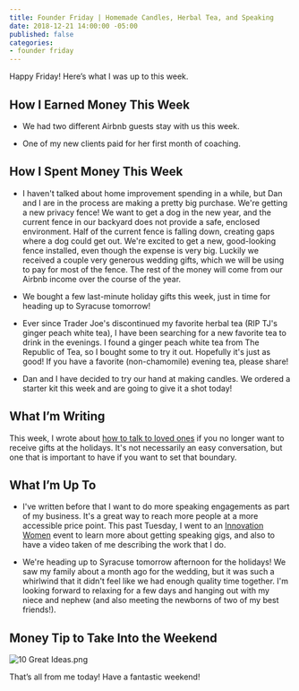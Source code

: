 ```yaml
---
title: Founder Friday | Homemade Candles, Herbal Tea, and Speaking
date: 2018-12-21 14:00:00 -05:00
published: false
categories:
- founder friday
---
```


Happy Friday! Here’s what I was up to this week.

## **How I Earned Money This Week**

* We had two different Airbnb guests stay with us this week.

* One of my new clients paid for her first month of coaching.

## **How I Spent Money This Week**

* I haven't talked about home improvement spending in a while, but Dan and I are in the process are making a pretty big purchase. We're getting a new privacy fence! We want to get a dog in the new year, and the current fence in our backyard does not provide a safe, enclosed environment. Half of the current fence is falling down, creating gaps where a dog could get out. We're excited to get a new, good-looking fence installed, even though the expense is very big. Luckily we received a couple very generous wedding gifts, which we will be using to pay for most of the fence. The rest of the money will come from our Airbnb income over the course of the year.

* We bought a few last-minute holiday gifts this week, just in time for heading up to Syracuse tomorrow!

* Ever since Trader Joe's discontinued my favorite herbal tea (RIP TJ's ginger peach white tea), I have been searching for a new favorite tea to drink in the evenings. I found a ginger peach white tea from The Republic of Tea, so I bought some to try it out. Hopefully it's just as good! If you have a favorite (non-chamomile) evening tea, please share!

* Dan and I have decided to try our hand at making candles. We ordered a starter kit this week and are going to give it a shot today!

## **What I’m Writing**

This week, I wrote about [how to talk to loved ones](https://www.maggiegermano.com/blog/how-to-talk-to-loved-ones-if-you-dont-want-to-receive-gifts/) if you no longer want to receive gifts at the holidays. It's not necessarily an easy conversation, but one that is important to have if you want to set that boundary.

## **What I’m Up To**

* I've written before that I want to do more speaking engagements as part of my business. It's a great way to reach more people at a more accessible price point. This past Tuesday, I went to an [Innovation Women](https://innovationwomen.wordpress.com/) event to learn more about getting speaking gigs, and also to have a video taken of me describing the work that I do.

* We're heading up to Syracuse tomorrow afternoon for the holidays! We saw my family about a month ago for the wedding, but it was such a whirlwind that it didn't feel like we had enough quality time together. I'm looking forward to relaxing for a few days and hanging out with my niece and nephew (and also meeting the newborns of two of my best friends!).

## **Money Tip to Take Into the Weekend**

![10 Great Ideas.png](/uploads/10%20Great%20Ideas.png)

That’s all from me today! Have a fantastic weekend!